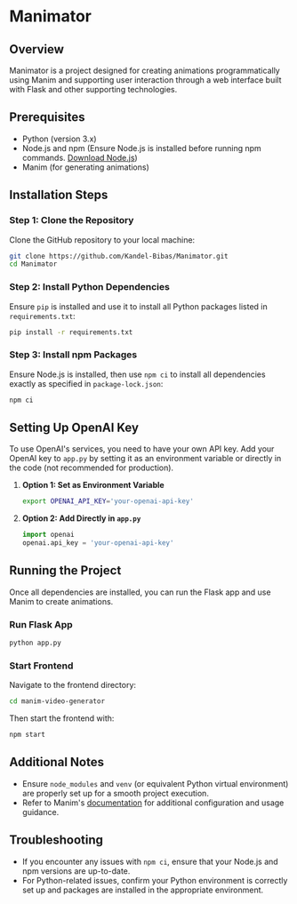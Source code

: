 # Manimator

## Overview
Manimator is a project designed for creating animations programmatically using Manim and supporting user interaction through a web interface built with Flask and other supporting technologies.

## Prerequisites
- Python (version 3.x)
- Node.js and npm (Ensure Node.js is installed before running npm commands. [Download Node.js](https://nodejs.org/))
- Manim (for generating animations)

## Installation Steps

### Step 1: Clone the Repository
Clone the GitHub repository to your local machine:
```bash
git clone https://github.com/Kandel-Bibas/Manimator.git
cd Manimator
```

### Step 2: Install Python Dependencies
Ensure `pip` is installed and use it to install all Python packages listed in `requirements.txt`:
```bash
pip install -r requirements.txt
```

### Step 3: Install npm Packages
Ensure Node.js is installed, then use `npm ci` to install all dependencies exactly as specified in `package-lock.json`:
```bash
npm ci
```

## Setting Up OpenAI Key
To use OpenAI's services, you need to have your own API key. Add your OpenAI key to `app.py` by setting it as an environment variable or directly in the code (not recommended for production).

1. **Option 1: Set as Environment Variable**
   ```bash
   export OPENAI_API_KEY='your-openai-api-key'
   ```

2. **Option 2: Add Directly in `app.py`**
   ```python
   import openai
   openai.api_key = 'your-openai-api-key'
   ```

## Running the Project
Once all dependencies are installed, you can run the Flask app and use Manim to create animations.

### Run Flask App
```bash
python app.py
```

### Start Frontend
Navigate to the frontend directory:
```bash
cd manim-video-generator
```
Then start the frontend with:
```bash
npm start
```


## Additional Notes
- Ensure `node_modules` and `venv` (or equivalent Python virtual environment) are properly set up for a smooth project execution.
- Refer to Manim's [documentation](https://docs.manim.community/en/stable/) for additional configuration and usage guidance.

## Troubleshooting
- If you encounter any issues with `npm ci`, ensure that your Node.js and npm versions are up-to-date.
- For Python-related issues, confirm your Python environment is correctly set up and packages are installed in the appropriate environment.
